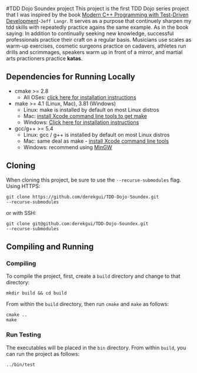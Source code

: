 #TDD Dojo Soundex project
This project is the first TDD Dojo series project that I was inspired by the book [Modern C++ Programming with Test-Driven Development](https://pragprog.com/book/lotdd/modern-c-programming-with-test-driven-development)-`Jeff Langr`. 
It serves as a purpose that continuely sharpen my tdd skills with repeatedly practice agains the same example. 
As in the book saying: In addition to continually seeking new knowledge, successful professionals practice their craft on a regular basis. Musicians use scales as warm-up exercises, cosmetic surgeons practice on cadavers, athletes run drills and scrimmages, speakers warm up in front of a mirror, and martial arts practioners practice **katas**. 

## Dependencies for Running Locally
* cmake >= 2.8
  * All OSes: [click here for installation instructions](https://cmake.org/install/)
* make >= 4.1 (Linux, Mac), 3.81 (Windows)
  * Linux: make is installed by default on most Linux distros
  * Mac: [install Xcode command line tools to get make](https://developer.apple.com/xcode/features/)
  * Windows: [Click here for installation instructions](http://gnuwin32.sourceforge.net/packages/make.htm)
* gcc/g++ >= 5.4
  * Linux: gcc / g++ is installed by default on most Linux distros
  * Mac: same deal as make - [install Xcode command line tools](https://developer.apple.com/xcode/features/)
  * Windows: recommend using [MinGW](http://www.mingw.org/)

## Cloning

When cloning this project, be sure to use the `--recurse-submodules` flag. Using HTTPS:
```
git clone https://github.com/derekgui/TDD-Dojo-Soundex.git 
--recurse-submodules
```
or with SSH:
```
git clone git@github.com:derekgui/TDD-Dojo-Soundex.git 
--recurse-submodules
```

## Compiling and Running

### Compiling
To compile the project, first, create a `build` directory and change to that directory:
```
mkdir build && cd build
```
From within the `build` directory, then run `cmake` and `make` as follows:
```
cmake ..
make
```
### Run Testing
The executables will be placed in the `bin` directory. From within `build`, you can run the project as follows:
```
../bin/test
```